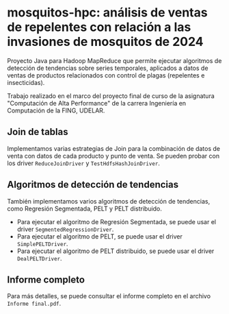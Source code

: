 # mosquitos-hpc: análisis de ventas de repelentes con relación a las invasiones de mosquitos de 2024

Proyecto Java para Hadoop MapReduce que permite ejecutar algoritmos de detección de tendencias sobre series temporales, aplicados a datos
de ventas de productos relacionados con control de plagas (repelentes e insecticidas).

Trabajo realizado en el marco del proyecto final de curso de la asignatura "Computación de Alta Performance" de la carrera Ingeniería en Computación de la FING, UDELAR.

## Join de tablas

Implementamos varias estrategias de Join para la combinación de datos de venta con datos de cada producto y punto de venta.
Se pueden probar con los driver `ReduceJoinDriver` y `TestHdfsHashJoinDriver`.

## Algoritmos de detección de tendencias

También implementamos varios algoritmos de detección de tendencias, como Regresión Segmentada, PELT y PELT distribuido.

- Para ejecutar el algoritmo de Regresión Segmentada, se puede usar el driver `SegmentedRegressionDriver`.
- Para ejecutar el algoritmo de PELT, se puede usar el driver `SimplePELTDriver`.
- Para ejecutar el algoritmo de PELT distribuido, se puede usar el driver `DealPELTDriver`.

## Informe completo

Para más detalles, se puede consultar el informe completo en el archivo `Informe final.pdf`.
